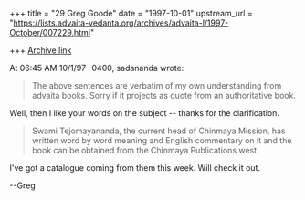 +++
title = "29 Greg Goode"
date = "1997-10-01"
upstream_url = "https://lists.advaita-vedanta.org/archives/advaita-l/1997-October/007229.html"

+++
[Archive link](https://lists.advaita-vedanta.org/archives/advaita-l/1997-October/007229.html)

At 06:45 AM 10/1/97 -0400, sadananda wrote:

>The above sentences are verbatim of my own understanding from advaita
>books.  Sorry if it projects as quote from an authoritative book.

Well, then I like your words on the subject -- thanks for the clarification.

>Swami Tejomayananda, the current head of Chinmaya Mission, has written word
>by word meaning and English commentary  on it and the book can be obtained
>from the Chinmaya Publications west.

I've got a catalogue coming from them this week.  Will check it out.

--Greg

